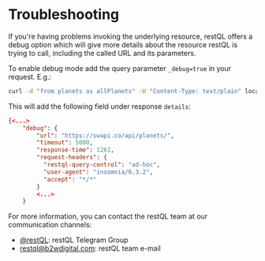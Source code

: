 # Troubleshooting

If you're having problems invoking the underlying resource, restQL offers a debug option which will give more details about the resource restQL is trying to call, including the called URL and its parameters. 

To enable debug mode add the query parameter `_debug=true` in your request. E.g.:

```bash
curl -d "from planets as allPlanets" -H "Content-Type: text/plain" localhost:9000/run-query?_debug=true  
```
This will add the following field under response `details`:
```json
{<...>
    "debug": {
        "url": "https://swapi.co/api/planets/",
        "timeout": 5000,
        "response-time": 1261,
        "request-headers": {
          "restql-query-control": "ad-hoc",
          "user-agent": "insomnia/6.3.2",
          "accept": "*/*"
        }
        <...>
    }
```
For more information, you can contact the restQL team at our communication channels:
* [@restQL](https://t.me/restQL): restQL Telegram Group
* <restql@b2wdigital.com>: restQL team e-mail